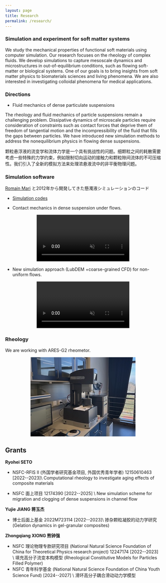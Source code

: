 ```yaml
---
layout: page
title: Research
permalink: /research/
---
```





### **Simulation and experiment for soft matter systems**

We study the mechanical properties of functional soft materials using computer simulation. Our research focuses on the rheology of complex fluids. We develop simulations to capture mesoscale dynamics and microstructures in out-of-equilibrium conditions, such as flowing soft-matter or biological systems. One of our goals is to bring insights from soft matter physics to biomaterials sciences and living phenomena. We are also interested in investigating colloidal phenomena for medical applications.


### Directions

- Fluid mechanics of dense particulate suspensions

The rheology and fluid mechanics of particle suspensions remain a challenging problem. Dissipative dynamics of microscale particles require consideration of constraints such as contact forces that deprive them of freedom of tangential motion and the incompressibility of the fluid that fills the gaps between particles. We have introduced new simulation methods to address the nonequilibrium physics in flowing dense suspensions.


颗粒悬浮液的流变学和流体力学是一个具有挑战性的问题。细颗粒之间的耗散需要考虑一些特殊的力学约束，例如限制切向运动的接触力和颗粒隙间流体的不可压缩性。我们引入了全新的模拟方法来处理浓悬液流中的非平衡物理问题。

### Simulation software


[Romain Mari](http://rmari.github.io) と2012年から開発してきた懸濁液シミュレーションのコード
- [Simulation codes](https://bitbucket.org/rmari/lf_dem)

- Contact mechanics in dense suspension under flows.

<center>
<video muted autoplay controls>
    <source src="/assets/movie/demo_wall.mov" type="video/mp4">
</video>
</center>


- New simulation approach (LubDEM +coarse-grained CFD) for non-uniform flows. 

<center>
<video muted autoplay controls>
    <source src="/assets/movie/pg_0.011.mov" type="video/mp4">
</video>
</center>

### Rheology

We are working with ARES-G2 rheometor.

<center>
     <img class="fit-picture"
     src="/assets/img/G2.jpeg"
     alt="ARES-G2">
</center>




## **Grants**

**Ryohei SETO**
- NSFC-RFIS II (外国学者研究基金项目, 外国优秀青年学者) 12150610463 [2022--2023]\\
Computational rheology to investigate aging effects of composite materials

- NSFC 面上项目 12174390 [2022--2025] \\
New simulation scheme for migration and clogging of dense suspensions in channel flow

**Yujie JIANG 蒋玉杰**
- 博士后面上基金 2022M723114  [2022--2023]\\
掺杂颗粒凝胶的动力学研究 (Gelation dynamics in gel-granular composites)

**Zhongqiang XIONG 熊钟强**
- NSFC 理论物理专款研究项目 (National Natural Science Foundation of China for Theoretical Physics research project) 12247174 [2022--2023] \\
填充高分子流变本构模型 (Rheological Constitutive Models for Particles Filled Polymer)
- NSFC 青年科学基金 (National Natural Science Foundation of China Youth Science Fund) [2024--2027] \\
滑环高分子耦合滑动动力学模型